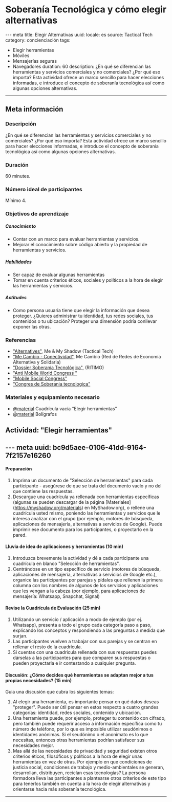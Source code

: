 # Soberanía Tecnológica y cómo elegir alternativas 
--- meta
title:  Elegir Alternativas
uuid: 
locale: es
source: Tactical Tech
category:  concienciación
tags: 
  - Elegir herramientas
  - Móviles
  - Mensajerías seguras
  - Navegadores
duration:  60
description:  ¿En qué se diferencian las herramientas y servicios comerciales y no comerciales? ¿Por qué eso importa? Esta actividad ofrece un marco sencillo para hacer elecciones informadas, e introduce el concepto de soberanía tecnológica así como algunas opciones alternativas.
---

## Meta información

### Descripción
¿En qué se diferencian las herramientas y servicios comerciales y no comerciales? ¿Por qué eso importa? Esta actividad ofrece un marco sencillo para hacer elecciones informadas, e introduce el concepto de soberanía tecnológica así como algunas opciones alternativas.

### Duración
60 minutes.


### Número ideal de participantes 
Mínimo 4.


### Objetivos de aprendizaje
##### Conocimiento
- Contar con un marco para evaluar herramientas y servicios.
- Mejorar el conocimiento sobre código abierto y la propiedad de herramientas y servicios.

##### Habilidades
- Ser capaz de evaluar algunas herramientas
- Tomar en cuenta criterios éticos, sociales y políticos a la hora de elegir las herramientas y servicios.

##### Actitudes
- Como persona usuaria tiene que elegir la información que desea proteger. ¿Quieres administrar tu identidad, tus redes sociales, tus contenidos o tu ubicación? Proteger una dimensión podría conllevar exponer las otras.


### Referencias
- ["Alternatives"](https://myshadow.org/increase-your-privacy#alternatives), Me & My Shadow (Tactical Tech)
- ["Me Cambio - Conectividad"](http://www.mecambio.net/blog/category/cambio-basico/conectividad/), Me Cambio (Red de Redes de Economía Alternativa y Solidaria)
- ["Dossier Soberanía Tecnológica"](http://www.plateforme-echange.org/IMG/pdf/dossier-st-cast-2014-06-30.pdf), (RITIMO)
- ["Anti Mobile World Congress "](http://antimwc.alscarrers.org/)
- ["Mobile Social Congress"](http://goodelectronics.org/agenda/mobile-social-congress)
- ["Congres de Soberania tecnologica"](http://sobtec.cat/)

### Materiales y equipamiento necesario
- @[material]() Cuadrícula vacía “Elegir herramientas”
- @[material]()  Bolígrafos


## Actividad: "Elegir herramientas"
--- meta
uuid: bc9d5aee-0106-41dd-9164-7f2157e16260
---

#### Preparación
1. Imprima un documento de "Selección de herramientas" para cada participante - asegúrese de que se trata del documento vacío y no del que contiene las respuestas. 
2. Descargue una cuadrícula ya rellenada con herramientas específicas (algunas se pueden descargar de la página [Materiales] (https://myshadow.org/materials) en MyShadow.org), o rellene una cuadrícula usted mismo, poniendo las herramientas y servicios que le interesa analizar con el grupo (por ejemplo, motores de búsqueda, aplicaciones de mensajería, alternativas a servicios de Google). Puede imprimir ese documento para los participantes, o proyectarlo en la pared.

#### Lluvia de idea de aplicaciones y herramientas (10 min)
1. Introduzca brevemente la actividad y dé a cada participante una cuadrícula en blanco "Selección de herramientas".
2. Centrándose en un tipo específico de servicio (motores de búsqueda, aplicaciones de mensajería, alternativas a servicios de Google etc.), organice las participantes por parejas y pídales que rellenen la primera columna con los nombres de algunos de los servicios y aplicaciones que les vengan a la cabeza (por ejemplo, para aplicaciones de mensajería: Whatsapp, Snapchat, Signal)

#### Revise la Cuadrícula de Evaluación (25 min)
1. Utilizando un servicio / aplicación a modo de ejemplo (por ej. Whatsapp), presenta a todo el grupo cada categoría paso a paso, explicando los conceptos y respondiendo a las preguntas a medida que surjan.
2. Las participantes vuelven a trabajar con sus parejas y se centran en rellenar el resto de la cuadrícula.
3. Si cuentas con una cuadricula rellenada con sus respuestas puedes dárselas a las participantes para que comparen sus respuestas o pueden proyectarla e ir contestando a cualquier pregunta.

#### Discusión: ¿Cómo decides qué herramientas se adaptan mejor a tus propias necesidades? (15 min)
Guia una discusión que cubra los siguientes temas:
1. Al elegir una herramienta, es importante pensar en qué datos deseas "proteger". Puede ser útil pensar en estos respecto a cuatro grandes categorías: identidad, redes sociales, contenido y ubicación.
2. Una herramienta puede, por ejemplo, proteger tu contenido con cifrado, pero también puede requerir acceso a información específica como tu número de teléfono, por lo que es imposible utilizar seudónimos o identidades anónimas. Si el seudónimo o el anonimato es lo que necesitas, entonces otras herramientas podrían satisfacer sus necesidades mejor.
3. Mas allá de las necesidades de privacidad y seguridad existen otros criterios éticos, filosóficos y políticos a la hora de elegir unas herramientas en vez de otras. Por ejemplo en que condiciones de justicia social, condiciones de trabajo y medio-ambientales se generan, desarrollan, distribuyen, reciclan esas tecnologías?  La persona formadora lleva las participantes a plantearse otros criterios de este tipo para tenerlos también en cuenta a la hora de elegir alternativas y orientarse hacia más soberanía tecnológica.

-------------------------------
<!---
BCN_ currículo/Concienciación/TEMPLATE
-->